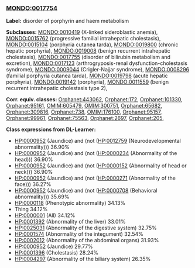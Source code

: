 
### [MONDO:0017754](http://purl.obolibrary.org/obo/MONDO_0017754)
**Label:** disorder of porphyrin and haem metabolism

**Subclasses:** [MONDO:0010419](http://purl.obolibrary.org/obo/MONDO_0010419) (X-linked sideroblastic anemia), [MONDO:0015762](http://purl.obolibrary.org/obo/MONDO_0015762) (progressive familial intrahepatic cholestasis), [MONDO:0015104](http://purl.obolibrary.org/obo/MONDO_0015104) (porphyria cutanea tarda), [MONDO:0019800](http://purl.obolibrary.org/obo/MONDO_0019800) (chronic hepatic porphyria), [MONDO:0019008](http://purl.obolibrary.org/obo/MONDO_0019008) (benign recurrent intrahepatic cholestasis), [MONDO:0017755](http://purl.obolibrary.org/obo/MONDO_0017755) (disorder of bilirubin metabolism and excretion), [MONDO:0017123](http://purl.obolibrary.org/obo/MONDO_0017123) (arthrogryposis-renal dysfunction-cholestasis syndrome), [MONDO:0009044](http://purl.obolibrary.org/obo/MONDO_0009044) (Crigler-Najjar syndrome), [MONDO:0008296](http://purl.obolibrary.org/obo/MONDO_0008296) (familial porphyria cutanea tarda), [MONDO:0019798](http://purl.obolibrary.org/obo/MONDO_0019798) (acute hepatic porphyria), [MONDO:0019142](http://purl.obolibrary.org/obo/MONDO_0019142) (porphyria), [MONDO:0011559](http://purl.obolibrary.org/obo/MONDO_0011559) (benign recurrent intrahepatic cholestasis type 2), 

**Corr. equiv. classes:** [Orphanet:443062](http://www.orpha.net/ORDO/Orphanet_443062), [Orphanet:172](http://www.orpha.net/ORDO/Orphanet_172), [Orphanet:101330](http://www.orpha.net/ORDO/Orphanet_101330), [Orphanet:95161](http://www.orpha.net/ORDO/Orphanet_95161), [OMIM:605479](http://purl.obolibrary.org/obo/OMIM_605479), [OMIM:300751](http://purl.obolibrary.org/obo/OMIM_300751), [Orphanet:65682](http://www.orpha.net/ORDO/Orphanet_65682), [Orphanet:309816](http://www.orpha.net/ORDO/Orphanet_309816), [Orphanet:738](http://www.orpha.net/ORDO/Orphanet_738), [OMIM:176100](http://purl.obolibrary.org/obo/OMIM_176100), [Orphanet:95157](http://www.orpha.net/ORDO/Orphanet_95157), [Orphanet:99961](http://www.orpha.net/ORDO/Orphanet_99961), [Orphanet:75563](http://www.orpha.net/ORDO/Orphanet_75563), [Orphanet:2697](http://www.orpha.net/ORDO/Orphanet_2697), [Orphanet:205](http://www.orpha.net/ORDO/Orphanet_205), 

**Class expressions from DL-Learner:**

- [HP:0000952](http://purl.obolibrary.org/obo/HP_0000952) (Jaundice) and (not ([HP:0012759](http://purl.obolibrary.org/obo/HP_0012759) (Neurodevelopmental abnormality))) 36.90%
- [HP:0000952](http://purl.obolibrary.org/obo/HP_0000952) (Jaundice) and (not ([HP:0000234](http://purl.obolibrary.org/obo/HP_0000234) (Abnormality of the head))) 36.90%
- [HP:0000952](http://purl.obolibrary.org/obo/HP_0000952) (Jaundice) and (not ([HP:0000152](http://purl.obolibrary.org/obo/HP_0000152) (Abnormality of head or neck))) 36.90%
- [HP:0000952](http://purl.obolibrary.org/obo/HP_0000952) (Jaundice) and (not ([HP:0000271](http://purl.obolibrary.org/obo/HP_0000271) (Abnormality of the face))) 36.27%
- [HP:0000952](http://purl.obolibrary.org/obo/HP_0000952) (Jaundice) and (not ([HP:0000708](http://purl.obolibrary.org/obo/HP_0000708) (Behavioral abnormality))) 35.69%
- [HP:0000118](http://purl.obolibrary.org/obo/HP_0000118) (Phenotypic abnormality) 34.13%
- Thing 34.12%
- [HP:0000001](http://purl.obolibrary.org/obo/HP_0000001) (All) 34.12%
- [HP:0001392](http://purl.obolibrary.org/obo/HP_0001392) (Abnormality of the liver) 33.01%
- [HP:0025031](http://purl.obolibrary.org/obo/HP_0025031) (Abnormality of the digestive system) 32.75%
- [HP:0001574](http://purl.obolibrary.org/obo/HP_0001574) (Abnormality of the integument) 32.54%
- [HP:0002012](http://purl.obolibrary.org/obo/HP_0002012) (Abnormality of the abdominal organs) 31.93%
- [HP:0000952](http://purl.obolibrary.org/obo/HP_0000952) (Jaundice) 29.77%
- [HP:0001396](http://purl.obolibrary.org/obo/HP_0001396) (Cholestasis) 28.24%
- [HP:0004297](http://purl.obolibrary.org/obo/HP_0004297) (Abnormality of the biliary system) 26.35%


